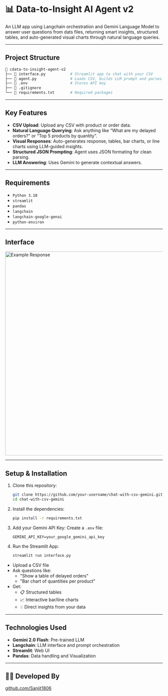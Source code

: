 # 📊 Data-to-Insight AI Agent v2

An LLM app using Langchain orchestration and Gemini Language Model to answer user questions from dats files, returning smart insights, structured tables, and auto-generated visual charts through natural language queries.

---

## Project Structure

```bash
📂 cdata-to-insight-agent-v2
├── 📄 interface.py           # Streamlit app to chat with your CSV
├── 📄 agent.py               # Loads CSV, builds LLM prompt and parses structured response
├── 📄 .env                   # Stores API key
├── 📄 .gitignore
└── 📄 requirements.txt       # Required packages
```

---

## Key Features

- **CSV Upload**: Upload any CSV with product or order data.
- **Natural Language Querying**: Ask anything like “What are my delayed orders?” or “Top 5 products by quantity”.
- **Visual Responses**: Auto-generates response, tables, bar charts, or line charts using LLM-guided insights.
- **Structured JSON Prompting**: Agent uses JSON formating for clean parsing.
- **LLM Answering**: Uses Gemini to generate contextual answers.

---

## Requirements

  - `Python 3.10`
  - `streamlit`
  - `pandas`
  - `langchain`
  - `langchain-google-genai`
  - `python-environ`

---

## Interface

<img src="Output_Screenshots/DelayedOrdersTable.png" alt="Example Response" width="650"/>

---

## Setup & Installation

1. Clone this repository:
   ```bash
   git clone https://github.com/your-username/chat-with-csv-gemini.git
   cd chat-with-csv-gemini
   ```

2. Install the dependencies:
   ```bash
   pip install -r requirements.txt
   ```

3. Add your Gemini API Key:
   Create a `.env` file:
   ```env
   GEMINI_API_KEY=your_google_gemini_api_key
   ```

4. Run the Streamlit App:
   ```bash
   streamlit run interface.py
   ```

- Upload a CSV file
- Ask questions like:
  - "Show a table of delayed orders"
  - "Bar chart of quantities per product"
- Get:
  - 📋 Structured tables
  - 📈 Interactive bar/line charts
  - 💡 Direct insights from your data

---

## Technologies Used

- **Gemini 2.0 Flash**: Pre-trained LLM
- **Langchain**: LLM interface and prompt orchestration
- **Streamlit**: Web UI
- **Pandas**: Data handling and Visualization

---

## 👨‍💻 Developed By

[github.com/Sanjit1806](https://github.com/Sanjit1806)